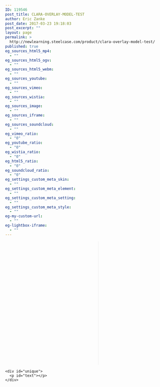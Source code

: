 ```yaml
---
ID: 119546
post_title: CLARA-OVERLAY-MODEL-TEST
author: Eric Zanke
post_date: 2017-03-23 19:18:03
post_excerpt: ""
layout: page
permalink: >
  http://newlearning.steelcase.com/product/clara-overlay-model-test/
published: true
eg_sources_html5_mp4:
  - ""
eg_sources_html5_ogv:
  - ""
eg_sources_html5_webm:
  - ""
eg_sources_youtube:
  - ""
eg_sources_vimeo:
  - ""
eg_sources_wistia:
  - ""
eg_sources_image:
  - ""
eg_sources_iframe:
  - ""
eg_sources_soundcloud:
  - ""
eg_vimeo_ratio:
  - "0"
eg_youtube_ratio:
  - "0"
eg_wistia_ratio:
  - "0"
eg_html5_ratio:
  - "0"
eg_soundcloud_ratio:
  - "0"
eg_settings_custom_meta_skin:
  - ""
eg_settings_custom_meta_element:
  - ""
eg_settings_custom_meta_setting:
  - ""
eg_settings_custom_meta_style:
  - ""
eg-my-custom-url:
  - ""
eg-lightbox-iframe:
  - ""
---
```

<!DOCTYPE html>
<html>
<head>
  <meta charset="UTF-8">
  <title>CLARA-OVERLAY-MODEL</title>


  <!-- CSS -->

  <style type="text/css">
  	
  	#wrapper{
		width:100%;
		margin:0 auto;
		display:block;
  	}

  	#clara-embed{
  		width:600px;
  		height:400px;
  		margin:0 auto;
  		
  	}
  	
  	#content, #unique {
  		display:inline-block;
  		width:60%;
  		border-right:1px solid #ededed;
  	}

  	#unique {
		visibility: hidden; 
		width:30%;
		min-height:100%;
		background-color:#ffffff;
		padding:2%;
		}
	p{
		font-family:Roboto, Arial, Helvetica, sans-serif;
		font-size:16px!important;
	}

	button{
		font-size:16px!important;
		padding:1.5% 2%;
		margin: 0 1% 1% 0;
		border:1px solid #ededed;
		background-color:#666;
		color:#ffffff;

		}
	button:hover{
		background-color:#333;
	}
	button:focus, button:active{
		outline:0;
	}

	@media screen and (max-width: 640px) { 
		/*#content, #unique {
  		display:block!important;
  		width:100%!important;
	  	}*/



	}
	
  </style>
  

 
 
</head>

<body>
<div id="wrapper">
	<div id="content">
	  <div id="clara-embed"></div>
	</div>

	<div id="unique">
	  <p id="text"></p>
	</div>
</div>

<script src="https://steelcase.clara.io/js/claraplayer.min.js"></script> 


 <!-- JS -->
  <script>

const content = {
  'Designed for Wellbeing': 
    'something about Designed for Wellbeing',
  'Workplace Wellbeing': 
    'something about Workplace Wellbeing',
  'Encouraging Health Postures': 
    'something about Encouraging Health Postures',
  'Antimicrobial': 
    'something about Antimicrobial',
  'Collaboration Button': 
    'something about Collaboration Button',
  'Variety of Cable Management Options': 
    'something about Variety of Cable Management Options',
  'Obstruction Sensing': 
    'something about Obstruction Sensing',
  'Health Conscious Environment': 
    'something about Health Conscious Environment',
};

const textDiv = document.getElementById('unique');
const textEl = document.getElementById('text');


var clara = claraplayer('clara-embed'); 
clara.on('loaded', function() { console.log('Clara player is loaded and ready'); }); 
clara.sceneIO.fetchAndUse("1613b124-6f9f-48ca-a2c5-52e40db046aa"); 
clara.on('loaded', () => { 
  const cameras = clara.scene.getAll({type: 'Camera', property: 'name'}); 
  for(let id in cameras) { 
    console.log(cameras[id]);
    let button = document.createElement('button'); 
    button.innerText = cameras[id]; 
    button.onclick = (ev) => { 
      clara.player.animateCameraTo(id, 500); 
      showTextForCamera(cameras[id]);
    }
    document.getElementById('content').appendChild(button); 
  } 
});

function showTextForCamera(name) {
  textDiv.style.visibility = 'visible';
  textEl.innerText = content[name] || '';
}

</script>
</body>
</html>